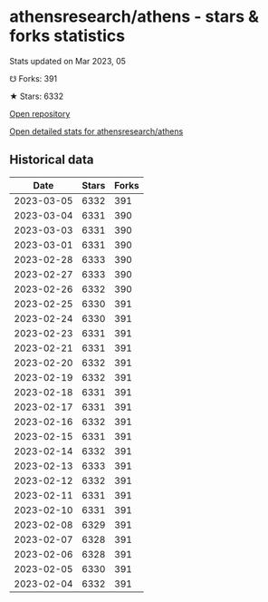 # athensresearch/athens - stars & forks statistics

Stats updated on Mar 2023, 05

☋ Forks: 391

★ Stars: 6332

[Open repository](https://github.com/athensresearch/athens)

[Open detailed stats for athensresearch/athens](https://reviewgithub.com/rep/athensresearch/athens)

## Historical data
| Date | Stars | Forks |
|------|-------|-------|
| 2023-03-05 | 6332 | 391 | 
| 2023-03-04 | 6331 | 390 | 
| 2023-03-03 | 6331 | 390 | 
| 2023-03-01 | 6331 | 390 | 
| 2023-02-28 | 6333 | 390 | 
| 2023-02-27 | 6333 | 390 | 
| 2023-02-26 | 6332 | 390 | 
| 2023-02-25 | 6330 | 391 | 
| 2023-02-24 | 6330 | 391 | 
| 2023-02-23 | 6331 | 391 | 
| 2023-02-21 | 6331 | 391 | 
| 2023-02-20 | 6332 | 391 | 
| 2023-02-19 | 6332 | 391 | 
| 2023-02-18 | 6331 | 391 | 
| 2023-02-17 | 6331 | 391 | 
| 2023-02-16 | 6332 | 391 | 
| 2023-02-15 | 6331 | 391 | 
| 2023-02-14 | 6332 | 391 | 
| 2023-02-13 | 6333 | 391 | 
| 2023-02-12 | 6332 | 391 | 
| 2023-02-11 | 6331 | 391 | 
| 2023-02-10 | 6331 | 391 | 
| 2023-02-08 | 6329 | 391 | 
| 2023-02-07 | 6328 | 391 | 
| 2023-02-06 | 6328 | 391 | 
| 2023-02-05 | 6330 | 391 | 
| 2023-02-04 | 6332 | 391 | 

